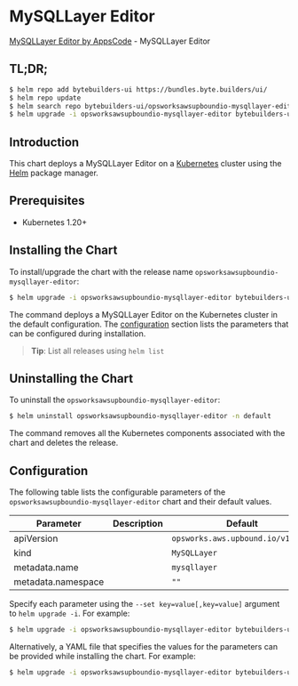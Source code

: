 # MySQLLayer Editor

[MySQLLayer Editor by AppsCode](https://byte.builders) - MySQLLayer Editor

## TL;DR;

```bash
$ helm repo add bytebuilders-ui https://bundles.byte.builders/ui/
$ helm repo update
$ helm search repo bytebuilders-ui/opsworksawsupboundio-mysqllayer-editor --version=v0.4.18
$ helm upgrade -i opsworksawsupboundio-mysqllayer-editor bytebuilders-ui/opsworksawsupboundio-mysqllayer-editor -n default --create-namespace --version=v0.4.18
```

## Introduction

This chart deploys a MySQLLayer Editor on a [Kubernetes](http://kubernetes.io) cluster using the [Helm](https://helm.sh) package manager.

## Prerequisites

- Kubernetes 1.20+

## Installing the Chart

To install/upgrade the chart with the release name `opsworksawsupboundio-mysqllayer-editor`:

```bash
$ helm upgrade -i opsworksawsupboundio-mysqllayer-editor bytebuilders-ui/opsworksawsupboundio-mysqllayer-editor -n default --create-namespace --version=v0.4.18
```

The command deploys a MySQLLayer Editor on the Kubernetes cluster in the default configuration. The [configuration](#configuration) section lists the parameters that can be configured during installation.

> **Tip**: List all releases using `helm list`

## Uninstalling the Chart

To uninstall the `opsworksawsupboundio-mysqllayer-editor`:

```bash
$ helm uninstall opsworksawsupboundio-mysqllayer-editor -n default
```

The command removes all the Kubernetes components associated with the chart and deletes the release.

## Configuration

The following table lists the configurable parameters of the `opsworksawsupboundio-mysqllayer-editor` chart and their default values.

|     Parameter      | Description |                   Default                    |
|--------------------|-------------|----------------------------------------------|
| apiVersion         |             | <code>opsworks.aws.upbound.io/v1beta1</code> |
| kind               |             | <code>MySQLLayer</code>                      |
| metadata.name      |             | <code>mysqllayer</code>                      |
| metadata.namespace |             | <code>""</code>                              |


Specify each parameter using the `--set key=value[,key=value]` argument to `helm upgrade -i`. For example:

```bash
$ helm upgrade -i opsworksawsupboundio-mysqllayer-editor bytebuilders-ui/opsworksawsupboundio-mysqllayer-editor -n default --create-namespace --version=v0.4.18 --set apiVersion=opsworks.aws.upbound.io/v1beta1
```

Alternatively, a YAML file that specifies the values for the parameters can be provided while
installing the chart. For example:

```bash
$ helm upgrade -i opsworksawsupboundio-mysqllayer-editor bytebuilders-ui/opsworksawsupboundio-mysqllayer-editor -n default --create-namespace --version=v0.4.18 --values values.yaml
```
